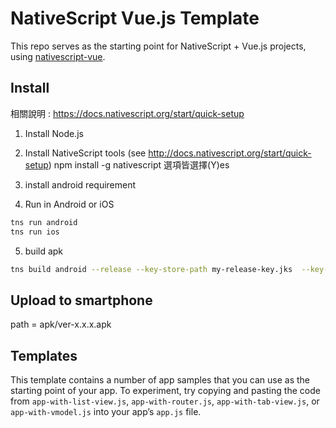 # NativeScript Vue.js Template

This repo serves as the starting point for NativeScript + Vue.js projects, using [nativescript-vue](https://github.com/rigor789/nativescript-vue).

## Install

相關說明 : 
https://docs.nativescript.org/start/quick-setup

1.  Install Node.js

2.  Install NativeScript tools (see http://docs.nativescript.org/start/quick-setup)
    npm install -g nativescript
    選項皆選擇(Y)es

3.  install android requirement

4.  Run in Android or iOS

```bash
tns run android
tns run ios
```

5. build apk

```bash
tns build android --release --key-store-path my-release-key.jks  --key-store-password 123456789 --key-store-alias key_qasystem --key-store-alias-password 123456789
```


## Upload to smartphone

path = apk/ver-x.x.x.apk

## Templates

This template contains a number of app samples that you can use as the starting point of your app. To experiment, try copying and pasting the code from `app-with-list-view.js`, `app-with-router.js`, `app-with-tab-view.js`, or `app-with-vmodel.js` into your app’s `app.js` file.
